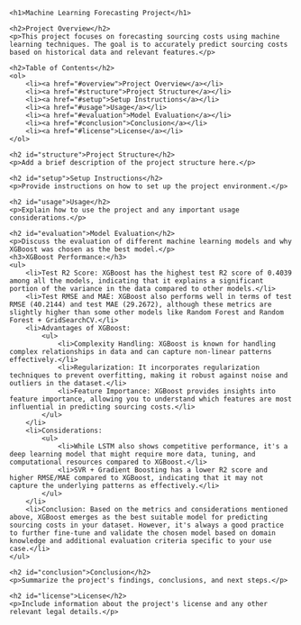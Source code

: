 <!DOCTYPE html>
<html lang="en">

<head>
    <meta charset="UTF-8">
    <meta name="viewport" content="width=device-width, initial-scale=1.0">
    <title>Machine Learning Forecasting Project</title>
</head>

<body>

    <h1>Machine Learning Forecasting Project</h1>

    <h2>Project Overview</h2>
    <p>This project focuses on forecasting sourcing costs using machine learning techniques. The goal is to accurately predict sourcing costs based on historical data and relevant features.</p>

    <h2>Table of Contents</h2>
    <ol>
        <li><a href="#overview">Project Overview</a></li>
        <li><a href="#structure">Project Structure</a></li>
        <li><a href="#setup">Setup Instructions</a></li>
        <li><a href="#usage">Usage</a></li>
        <li><a href="#evaluation">Model Evaluation</a></li>
        <li><a href="#conclusion">Conclusion</a></li>
        <li><a href="#license">License</a></li>
    </ol>

    <h2 id="structure">Project Structure</h2>
    <p>Add a brief description of the project structure here.</p>

    <h2 id="setup">Setup Instructions</h2>
    <p>Provide instructions on how to set up the project environment.</p>

    <h2 id="usage">Usage</h2>
    <p>Explain how to use the project and any important usage considerations.</p>

    <h2 id="evaluation">Model Evaluation</h2>
    <p>Discuss the evaluation of different machine learning models and why XGBoost was chosen as the best model.</p>
    <h3>XGBoost Performance:</h3>
    <ul>
        <li>Test R2 Score: XGBoost has the highest test R2 score of 0.4039 among all the models, indicating that it explains a significant portion of the variance in the data compared to other models.</li>
        <li>Test RMSE and MAE: XGBoost also performs well in terms of test RMSE (40.2144) and test MAE (29.2672), although these metrics are slightly higher than some other models like Random Forest and Random Forest + GridSearchCV.</li>
        <li>Advantages of XGBoost:
            <ul>
                <li>Complexity Handling: XGBoost is known for handling complex relationships in data and can capture non-linear patterns effectively.</li>
                <li>Regularization: It incorporates regularization techniques to prevent overfitting, making it robust against noise and outliers in the dataset.</li>
                <li>Feature Importance: XGBoost provides insights into feature importance, allowing you to understand which features are most influential in predicting sourcing costs.</li>
            </ul>
        </li>
        <li>Considerations:
            <ul>
                <li>While LSTM also shows competitive performance, it's a deep learning model that might require more data, tuning, and computational resources compared to XGBoost.</li>
                <li>SVR + Gradient Boosting has a lower R2 score and higher RMSE/MAE compared to XGBoost, indicating that it may not capture the underlying patterns as effectively.</li>
            </ul>
        </li>
        <li>Conclusion: Based on the metrics and considerations mentioned above, XGBoost emerges as the best suitable model for predicting sourcing costs in your dataset. However, it's always a good practice to further fine-tune and validate the chosen model based on domain knowledge and additional evaluation criteria specific to your use case.</li>
    </ul>

    <h2 id="conclusion">Conclusion</h2>
    <p>Summarize the project's findings, conclusions, and next steps.</p>

    <h2 id="license">License</h2>
    <p>Include information about the project's license and any other relevant legal details.</p>

</body>

</html>
